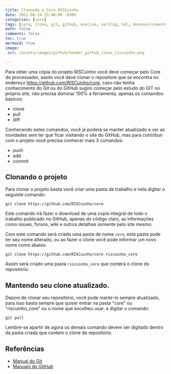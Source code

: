 ```yaml
---
title: Clonando o Core RISCuinho
date: 2021-06-24 23:40:00 -0300
categories: [core]
tags: [core, clone, git, github, analise, verilog, hdl, desenvolvimento, colaborando]
math: false
comments: false
toc: true
mermaid: true
image:
 src: /assets/images/github/header_github_clone_riscuinho.png

---
```


Para obter uma cópia do projeto RISCuinho você deve começar pelo Core do processador, assim você deve clonar o repositore que se encontra no endereço https://github.com/RISCuinho/core, caso não tenha conhecimento do Git ou do GitHub sugiro começar pelo estudo do GIT no próprio site, não precisa dominar 100% a ferramenta, apenas os comandos básicos:

* clone
* pull
* diff

Conhecendo estes comandos, você já poderá se manter atualizado e ver as novidades sem ter que ficar visitando o site do GitHub, mas para contribuir com o projeto você precisa conhecer mais 3 comandos:

* push
* add
* commit

## Clonando o projeto

Para clonar o projeto basta vocẽ criar uma pasta de trabalho e nela digitar o seguinte comando:

```
git clone https://github.com/RISCuinho/core
```

Este comando irá fazer o download de uma copia integral de todo o trabalho publicado no GitHub, apenas do código claro, as informações como issues, foruns, wiki e outros detalhes somente pelo site mesmo.

Com este comando será criado uma pasta de nome `core`, esta pasta pode ter seu nome alterado, ou ao fazer o clone você pode informar um novo nome como abaixo:

```
git clone https://github.com/RISCuinho/core riscuinho_core
```

Assim será criado uma pasta `riscuinho_core` que conterá o clone do repositório.

## Mantendo seu clone atualizado.

Depois de clonar seu repositório, você pode mante-lo sempre atualizado, para isso basta sempre que quiser entrar na pasta "core" ou "riscuinho_core" ou o nome que escolheu usar, e digitar o comando:

```
git pull
``` 

Lembre-se apartir de agora os demais comando devem ser digitado dentro da pasta criada que contem o clone de repositório.


## Referências

* [Manual do Git](http://git-scm.com/docs)
* [Manuais do GitHub](https://guides.github.com/)

